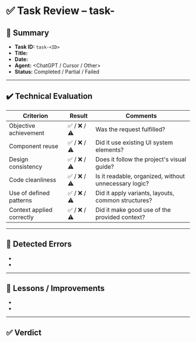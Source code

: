 # ✅ Task Review – task-<ID>

## 🧾 Summary

- **Task ID:** `task-<ID>`
- **Title:** <Short task summary>
- **Date:** <YYYY-MM-DD>
- **Agent:** <ChatGPT / Cursor / Other>
- **Status:** Completed / Partial / Failed

---

## ✔️ Technical Evaluation

| Criterion                 | Result       | Comments                                              |
| ------------------------- | ------------ | ----------------------------------------------------- |
| Objective achievement     | ✅ / ❌ / ⚠️ | Was the request fulfilled?                            |
| Component reuse           | ✅ / ❌ / ⚠️ | Did it use existing UI system elements?               |
| Design consistency        | ✅ / ❌ / ⚠️ | Does it follow the project's visual guide?            |
| Code cleanliness          | ✅ / ❌ / ⚠️ | Is it readable, organized, without unnecessary logic? |
| Use of defined patterns   | ✅ / ❌ / ⚠️ | Did it apply variants, layouts, common structures?    |
| Context applied correctly | ✅ / ❌ / ⚠️ | Did it make good use of the provided context?         |

---

## 🐞 Detected Errors

- <!-- Example: Duplicated classes instead of using variant="..." -->
- <!-- Example: Reimplemented layout instead of using the existing one -->

---

## 🧠 Lessons / Improvements

- <!-- Example: Load the context `ui-components/button.md` first -->
- <!-- Example: Remind the agent to use `createServerComponentClient` -->

---

## ✅ Verdict

<!-- Example:
Functional task but requires adjustments to align with the design system. Acceptable with manual review.
-->
